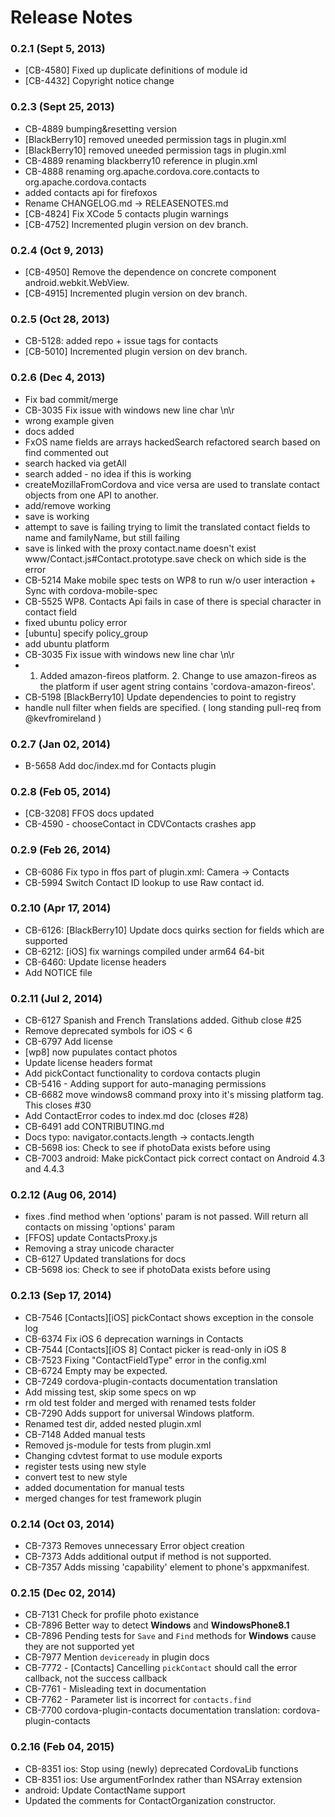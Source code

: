 <!--
#
# Licensed to the Apache Software Foundation (ASF) under one
# or more contributor license agreements.  See the NOTICE file
# distributed with this work for additional information
# regarding copyright ownership.  The ASF licenses this file
# to you under the Apache License, Version 2.0 (the
# "License"); you may not use this file except in compliance
# with the License.  You may obtain a copy of the License at
# 
# http://www.apache.org/licenses/LICENSE-2.0
# 
# Unless required by applicable law or agreed to in writing,
# software distributed under the License is distributed on an
# "AS IS" BASIS, WITHOUT WARRANTIES OR CONDITIONS OF ANY
#  KIND, either express or implied.  See the License for the
# specific language governing permissions and limitations
# under the License.
#
-->
# Release Notes

### 0.2.1 (Sept 5, 2013)
* [CB-4580] Fixed up duplicate definitions of module id
* [CB-4432] Copyright notice change

### 0.2.3 (Sept 25, 2013)
* CB-4889 bumping&resetting version
* [BlackBerry10] removed uneeded permission tags in plugin.xml
* [BlackBerry10] removed uneeded permission tags in plugin.xml
* CB-4889 renaming blackberry10 reference in plugin.xml
* CB-4888 renaming org.apache.cordova.core.contacts to org.apache.cordova.contacts
* added contacts api for firefoxos
* Rename CHANGELOG.md -> RELEASENOTES.md
* [CB-4824] Fix XCode 5 contacts plugin warnings
* [CB-4752] Incremented plugin version on dev branch.

### 0.2.4 (Oct 9, 2013)
* [CB-4950] Remove the dependence on concrete component android.webkit.WebView.
* [CB-4915] Incremented plugin version on dev branch.

 ### 0.2.5 (Oct 28, 2013)
* CB-5128: added repo + issue tags for contacts
* [CB-5010] Incremented plugin version on dev branch.

### 0.2.6 (Dec 4, 2013)
* Fix bad commit/merge
* CB-3035 Fix issue with windows new line char \n\r
* wrong example given
* docs added
* FxOS name fields are arrays hackedSearch refactored search based on find commented out
* search hacked via getAll
* search added - no idea if this is working
* createMozillaFromCordova and vice versa are used to translate contact objects from one API to another.
* add/remove working
* save is working
* attempt to save is failing trying to limit the translated contact fields to name and familyName, but still failing
* save is linked with the proxy contact.name doesn't exist www/Contact.js#Contact.prototype.save check on which side is the error
* CB-5214 Make mobile spec tests on WP8 to run w/o user interaction + Sync with cordova-mobile-spec
* CB-5525 WP8. Contacts Api fails in case of there is special character in contact field
* fixed ubuntu policy error
* [ubuntu] specify policy_group
* add ubuntu platform
* CB-3035 Fix issue with windows new line char \n\r
* 1. Added amazon-fireos platform. 2. Change to use amazon-fireos as the platform if user agent string contains 'cordova-amazon-fireos'.
* CB-5198 [BlackBerry10] Update dependencies to point to registry
* handle null filter when fields are specified. ( long standing pull-req from @kevfromireland )

### 0.2.7 (Jan 02, 2014)
* B-5658 Add doc/index.md for Contacts plugin

### 0.2.8 (Feb 05, 2014)
* [CB-3208] FFOS docs updated
* CB-4590 - chooseContact in CDVContacts crashes app

### 0.2.9 (Feb 26, 2014)
* CB-6086 Fix typo in ffos part of plugin.xml: Camera -> Contacts
* CB-5994 Switch Contact ID lookup to use Raw contact id.

### 0.2.10 (Apr 17, 2014)
* CB-6126: [BlackBerry10] Update docs quirks section for fields which are supported
* CB-6212: [iOS] fix warnings compiled under arm64 64-bit
* CB-6460: Update license headers
* Add NOTICE file

### 0.2.11 (Jul 2, 2014)
* CB-6127 Spanish and French Translations added. Github close #25
* Remove deprecated symbols for iOS < 6
* CB-6797 Add license
* [wp8] now pupulates contact photos
* Update license headers format
* Add pickContact functionality to cordova contacts plugin
* CB-5416 - Adding support for auto-managing permissions
* CB-6682 move windows8 command proxy into it's missing platform tag. This closes #30
* Add ContactError codes to index.md doc (closes #28)
* CB-6491 add CONTRIBUTING.md
* Docs typo: navigator.contacts.length -> contacts.length
* CB-5698 ios: Check to see if photoData exists before using
* CB-7003 android: Make pickContact pick correct contact on Android 4.3 and 4.4.3

### 0.2.12 (Aug 06, 2014)
* fixes .find method when 'options' param is not passed. Will return all contacts on missing 'options' param
* [FFOS] update ContactsProxy.js
* Removing a stray unicode character
* CB-6127 Updated translations for docs
* CB-5698 ios: Check to see if photoData exists before using

### 0.2.13 (Sep 17, 2014)
* CB-7546 [Contacts][iOS] pickContact shows exception in the console log
* CB-6374 Fix iOS 6 deprecation warnings in Contacts
* CB-7544 [Contacts][iOS 8] Contact picker is read-only in iOS 8
* CB-7523 Fixing "ContactFieldType" error in the config.xml
* CB-6724 Empty may be expected.
* CB-7249 cordova-plugin-contacts documentation translation
* Add missing test, skip some specs on wp
* rm old test folder and merged with renamed tests folder
* CB-7290 Adds support for universal Windows platform.
* Renamed test dir, added nested plugin.xml
* CB-7148 Added manual tests
* Removed js-module for tests from plugin.xml
* Changing cdvtest format to use module exports
* register tests using new style
* convert test to new style
* added documentation for manual tests
* merged changes for test framework plugin

### 0.2.14 (Oct 03, 2014)
* CB-7373 Removes unnecessary Error object creation
* CB-7373 Adds additional output if method is not supported.
* CB-7357 Adds missing 'capability' element to phone's appxmanifest.

### 0.2.15 (Dec 02, 2014)
* CB-7131 Check for profile photo existance
* CB-7896 Better way to detect **Windows** and **WindowsPhone8.1**
* CB-7896 Pending tests for `Save` and `Find` methods for **Windows** cause they are not supported yet
* CB-7977 Mention `deviceready` in plugin docs
* CB-7772 - [Contacts] Cancelling `pickContact` should call the error callback, not the success callback
* CB-7761 - Misleading text in documentation
* CB-7762 - Parameter list is incorrect for `contacts.find`
* CB-7700 cordova-plugin-contacts documentation translation: cordova-plugin-contacts

### 0.2.16 (Feb 04, 2015)
* CB-8351 ios: Stop using (newly) deprecated CordovaLib functions
* CB-8351 ios: Use argumentForIndex rather than NSArray extension
* android: Update ContactName support
* Updated the comments for ContactOrganization constructor.
